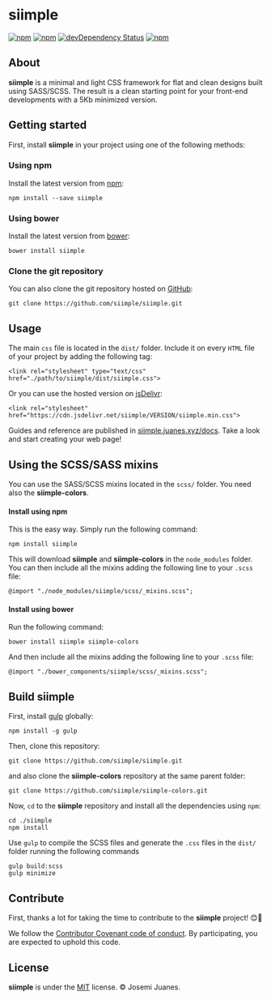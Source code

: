 # siimple

[![npm](https://img.shields.io/npm/v/siimple.svg?style=flat-square)](https://www.npmjs.com/package/siimple)
[![npm](https://img.shields.io/npm/dt/siimple.svg?style=flat-square)](https://www.npmjs.com/package/siimple)
[![devDependency Status](https://david-dm.org/siimple/siimple/dev-status.svg?style=flat-square)](https://david-dm.org/siimple/siimple#info=devDependencies)
[![npm](https://img.shields.io/npm/l/siimple.svg?style=flat-square)](https://github.com/siimpl/siimple)


## About

**siimple** is a minimal and light CSS framework for flat and clean designs built using SASS/SCSS. The result is a clean starting point for your front-end developments with a 5Kb minimized version.

## Getting started

First, install **siimple** in your project using one of the following methods:

### Using npm

Install the latest version from [npm](http://npmjs.org/package/siimple):

```
npm install --save siimple
```

### Using bower

Install the latest version from [bower](http://bower.io):

```
bower install siimple
```

### Clone the git repository

You can also clone the git repository hosted on [GitHub](https://github.com/siimple/siimple):

```
git clone https://github.com/siimple/siimple.git
```

## Usage

The main `css` file is located in the `dist/` folder. Include it on every `HTML` file of your project by adding the following tag:

```
<link rel="stylesheet" type="text/css" href="./path/to/siimple/dist/siimple.css">
```

Or you can use the hosted version on [jsDelivr](https://www.jsdelivr.com/projects/siimple):

```
<link rel="stylesheet" href="https://cdn.jsdelivr.net/siimple/VERSION/siimple.min.css">
```

Guides and reference are published in [siimple.juanes.xyz/docs](http://siimple.juanes.xyz/docs). Take a look and start creating your web page!

## Using the SCSS/SASS mixins

You can use the SASS/SCSS mixins located in the `scss/` folder. You need also the **siimple-colors**.

#### Install using npm

This is the easy way. Simply run the following command:

```
npm install siimple
```

This will download **siimple** and **siimple-colors** in the `node_modules` folder. You can then include all the mixins adding the following line to your `.scss` file:

```
@import "./node_modules/siimple/scss/_mixins.scss";
```

#### Install using bower

Run the following command:

```
bower install siimple siimple-colors
```

And then include all the mixins adding the following line to your `.scss` file:

```
@import "./bower_components/siimple/scss/_mixins.scss";
```

## Build siimple

First, install [gulp](http://gulpjs.com) globally:

```
npm install -g gulp
```

Then, clone this repository:

```
git clone https://github.com/siimple/siimple.git
```

and also clone the **siimple-colors** repository at the same parent folder:

```
git clone https://github.com/siimple/siimple-colors.git
```

Now, `cd` to the **siimple** repository and install all the dependencies using `npm`:

```
cd ./siimple
npm install
```

Use `gulp` to compile the SCSS files and generate the `.css` files in the `dist/` folder running the following commands

```
gulp build:scss
gulp minimize
```


## Contribute

First, thanks a lot for taking the time to contribute to the **siimple** project! :blush::tada:

We follow the [Contributor Covenant code of conduct](./CODE_OF_CONDUCT.md). By participating, you are expected to uphold this code.


## License

**siimple** is under the [MIT](LICENSE) license. &copy; Josemi Juanes.
